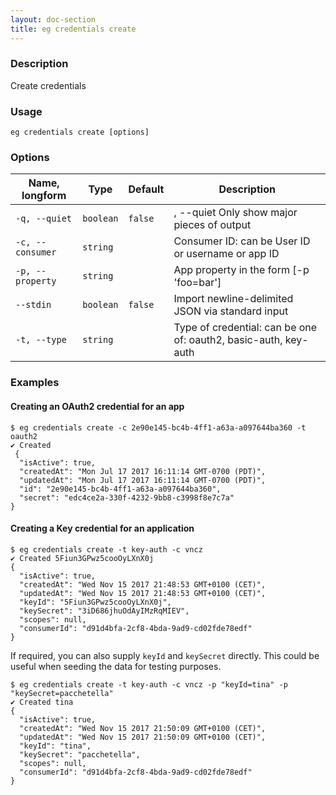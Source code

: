 ```yaml
---
layout: doc-section
title: eg credentials create
---
```


### Description

Create credentials

### Usage

```shell
eg credentials create [options]
```

### Options

| Name, longform   | Type      | Default | Description                                                       |
| ---              | ---       | ---     | ---                                                               |
| `-q, --quiet`    | `boolean` | `false` | , --quiet  Only show major pieces of output                       |
| `-c, --consumer` | `string`  |         | Consumer ID: can be User ID or username or app ID                 |
| `-p, --property` | `string`  |         | App property in the form [-p 'foo=bar']                           |
| `--stdin`        | `boolean` | `false` | Import newline-delimited JSON via standard input                  |
| `-t, --type`     | `string`  |         | Type of credential: can be one of: oauth2, basic-auth, key-auth   |

### Examples

#### Creating an OAuth2 credential for an app

```shell
$ eg credentials create -c 2e90e145-bc4b-4ff1-a63a-a097644ba360 -t oauth2
✔ Created
 {
  "isActive": true,
  "createdAt": "Mon Jul 17 2017 16:11:14 GMT-0700 (PDT)",
  "updatedAt": "Mon Jul 17 2017 16:11:14 GMT-0700 (PDT)",
  "id": "2e90e145-bc4b-4ff1-a63a-a097644ba360",
  "secret": "edc4ce2a-330f-4232-9bb8-c3998f8e7c7a"
}
```

#### Creating a Key credential for an application

```shell
$ eg credentials create -t key-auth -c vncz
✔ Created 5Fiun3GPwz5cooOyLXnX0j
{
  "isActive": true,
  "createdAt": "Wed Nov 15 2017 21:48:53 GMT+0100 (CET)",
  "updatedAt": "Wed Nov 15 2017 21:48:53 GMT+0100 (CET)",
  "keyId": "5Fiun3GPwz5cooOyLXnX0j",
  "keySecret": "3iD686jhuOdAyIMzRqMIEV",
  "scopes": null,
  "consumerId": "d91d4bfa-2cf8-4bda-9ad9-cd02fde78edf"
}
```

If required, you can also supply `keyId` and `keySecret` directly. This could be useful when seeding the data for
testing purposes.

```shell
$ eg credentials create -t key-auth -c vncz -p "keyId=tina" -p "keySecret=pacchetella"
✔ Created tina
{
  "isActive": true,
  "createdAt": "Wed Nov 15 2017 21:50:09 GMT+0100 (CET)",
  "updatedAt": "Wed Nov 15 2017 21:50:09 GMT+0100 (CET)",
  "keyId": "tina",
  "keySecret": "pacchetella",
  "scopes": null,
  "consumerId": "d91d4bfa-2cf8-4bda-9ad9-cd02fde78edf"
}
```

